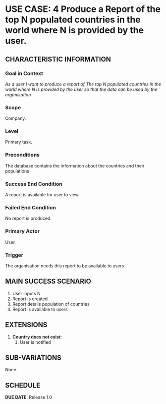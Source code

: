 # USE CASE: 4 Produce a Report of the top N populated countries in the world where N is provided by the user.


## CHARACTERISTIC INFORMATION

### Goal in Context

*As a user I want to produce a report of The top N populated countries in the world where N is provided by the user so that the data can be used by the organisation*

### Scope

Company.

### Level

Primary task.

### Preconditions

The database contains the information about the countries and their populations

### Success End Condition

A report is available for user to view.

### Failed End Condition

No report is produced.

### Primary Actor

User.

### Trigger

The organisation needs this report to be available to users

## MAIN SUCCESS SCENARIO

1. User inputs N
2. Report is created
3. Report details population of countries
4. Report is available to users

## EXTENSIONS

1. **Country does not exist**:
    1. User is notified

## SUB-VARIATIONS

None.

## SCHEDULE

**DUE DATE**: Release 1.0
